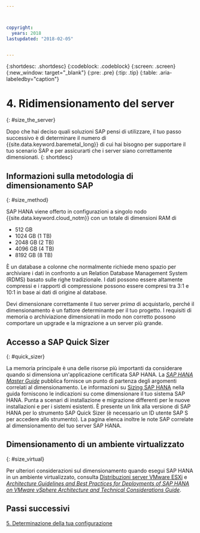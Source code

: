 ```yaml
---



copyright:
  years: 2018
lastupdated: "2018-02-05"


---
```


{:shortdesc: .shortdesc}
{:codeblock: .codeblock}
{:screen: .screen}
{:new_window: target="_blank"}
{:pre: .pre}
{:tip: .tip}
{:table: .aria-labeledby="caption"}


# 4. Ridimensionamento del server 
{: #size_the_server}

Dopo che hai deciso quali soluzioni SAP pensi di utilizzare, il tuo passo successivo è di determinare il numero di {{site.data.keyword.baremetal_long}} di cui hai bisogno per supportare il tuo scenario SAP e per assicurarti che i server siano correttamente dimensionati.
{: shortdesc}

## Informazioni sulla metodologia di dimensionamento SAP
{: #size_method}

SAP HANA viene offerto in configurazioni a singolo nodo {{site.data.keyword.cloud_notm}} con un totale di dimensioni RAM di 
  * 512 GB
  * 1024 GB (1 TB)
  * 2048 GB (2 TB)
  * 4096 GB (4 TB)
  * 8192 GB (8 TB)
  
È un database a colonne che normalmente richiede meno spazio per archiviare i dati in confronto a un Relation Database Management System (RDMS) basato sulle righe tradizionale. I dati possono essere altamente compressi e i rapporti di compressione possono essere compresi tra 3:1 e 10:1 in base ai dati di origine al database. 

Devi dimensionare correttamente il tuo server *prima* di acquistarlo, perché il dimensionamento è un fattore determinante per il tuo progetto. I requisiti di memoria o archiviazione dimensionati in modo non corretto possono comportare un upgrade e la migrazione a un server più grande.

## Accesso a SAP Quick Sizer
{: #quick_sizer}

La memoria principale è una delle risorse più importanti da considerare quando si dimensiona un'applicazione certificata SAP HANA. La [*SAP HANA Master Guide*](https://help.sap.com/doc/e95f6750b0fd10148ea5c6be75016694/2.0.00/en-US/SAP_HANA_Master_Guide_en.pdf) pubblica fornisce un punto di partenza degli argomenti correlati al dimensionamento. Le informazioni su [Sizing SAP HANA](https://help.sap.com/viewer/eb3777d5495d46c5b2fa773206bbfb46/2.0.00/en-US/d4a122a7bb57101493e3f5ca08e6b039.html) nella guida forniscono le indicazioni su come dimensionare il tuo sistema SAP HANA. Punta a scenari di installazione e migrazione differenti per le nuove installazioni e per i sistemi esistenti. È presente un link alla versione di SAP HANA per lo strumento SAP Quick Sizer (è necessario un ID utente SAP S per accedere allo strumento). La pagina elenca inoltre le note SAP correlate al dimensionamento del tuo server SAP HANA. 

## Dimensionamento di un ambiente virtualizzato
{: #size_virtual}

Per ulteriori considerazioni sul dimensionamento quando esegui SAP HANA in un ambiente virtualizzato, consulta [Distribuzioni server VMware ESXi](/docs/infrastructure/sap-hana/hana-considerations.html#vmware-server) e [*Architecture Guidelines and Best Practices for Deployments of SAP HANA on VMware vSphere Architecture and Technical Considerations Guide*](https://www.vmware.com/content/dam/digitalmarketing/vmware/en/pdf/whitepaper/sap_hana_on_vmware_vsphere_best_practices_guide-white-paper.pdf).

## Passi successivi

 [5. Determinazione della tua configurazione](/docs/infrastructure/sap-hana/hana-determine-configuration.html)
